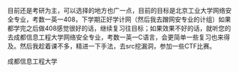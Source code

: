 目前还是考研为主，可以选择的地方也广一点，目前的目标是北京工业大学网络安全专业，考数一英一408，下学期正好学计网（然后我去蹭网安专业的计组）如果都学完之后做408感觉很好的话，继续复习往目标；如果效果不好的话，就听您的去成都信息工程大学网络安全专业，考数一英一C语言，会更简单一些复习也来得及。然后我趁着课不多，精进一下手法，去src挖漏洞，参加一些CTF比赛。

成都信息工程大学